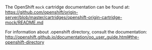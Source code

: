 The OpenShift `mock` cartridge documentation can be found at:
https://github.com/openshift/origin-server/blob/master/cartridges/openshift-origin-cartridge-mock/README.md

For information about .openshift directory, consult the documentation:
http://openshift.github.io/documentation/oo_user_guide.html#the-openshift-directory
